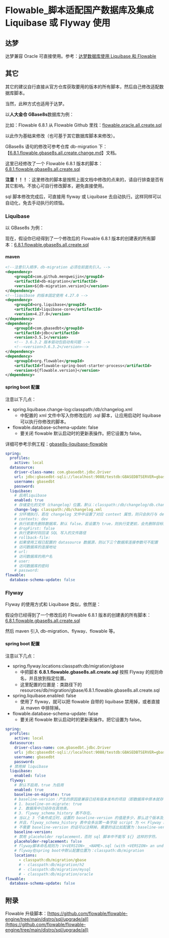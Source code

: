 # Flowable_脚本适配国产数据库及集成 Liquibase 或 Flyway 使用

## 达梦
达梦兼容 Oracle 可直接使用。参考：[达梦数据库使用 Liquibase 和 Flowable](./dm_use_liquibase_flowable.md)

## 其它

其它的建议自行直接从官方仓库获取要用的版本的所有脚本，然后自己修改适配数据库脚本。

当然，此种方式也适用于达梦。

以**人大金仓 GBase8s**数据库为例：

比如：Flowable 6.8.1 从 Flowable Github 里找：[flowable.oracle.all.create.sql](https://github.com/flowable/flowable-engine/blob/flowable-release-6.8.1/distro/sql/create/all/flowable.oracle.all.create.sql)

以此作为基础来修改（也可基于其它数据库脚本来修改）。

GBase8s 语句的修改可参考仓库 db-migration 下：【[6.8.1.flowable.gbase8s.all.create.change.md](../flowable/6.8.1.flowable.gbase8s.all.create.change.md)】文档。

这里已经修改了一个 Flowable 6.8.1 版本的脚本：[6.8.1.flowable.gbase8s.all.create.sql](../flowable/6.8.1.flowable.gbase8s.all.create.sql)

**注意！！！**：这里修改的脚本是按照上面文档中修改的点来的，请自行排查是否有其它影响。不放心可自行修改脚本，避免直接使用。

sql 脚本修改完成后，可直接用 flyway 或 Liquibase 去自动执行。这样同样可以自动化，免去手动执行的烦恼。

### Liquibase

以 GBase8s 为例：

现在，假设你已经得到了一个修改后的 Flowable 6.8.1 版本的创建表的所有脚本：[6.8.1.flowable.gbase8s.all.create.sql](../flowable/6.8.1.flowable.gbase8s.all.create.sql)

#### maven

```xml
<!--注意引入顺序，db-migration 必须在前面先引入。-->
<dependency>
    <groupId>com.github.mengweijin</groupId>
    <artifactId>db-migration</artifactId>
    <version>${db-migration.version}</version>
</dependency>
<!--liquibase 的版本固定使用 4.27.0 -->
<dependency>
    <groupId>org.liquibase</groupId>
    <artifactId>liquibase-core</artifactId>
    <version>4.27.0</version>
</dependency>
<dependency>
    <groupId>com.gbasedbt</groupId>
    <artifactId>jdbc</artifactId>
    <version>3.5.1</version>
    <!-- 3.6.3.2 版本驱动包启动有问题 -->
    <!--<version>3.6.3.2</version>-->
</dependency>
<dependency>
    <groupId>org.flowable</groupId>
    <artifactId>flowable-spring-boot-starter-process</artifactId>
    <version>${flowable.version}</version>
</dependency>
```

#### spring boot 配置

注意以下几点：

- spring.liquibase.change-log:classpath:/db/changelog.xml
  - 中配置的 xml 文件中写入你修改后的 .sql 脚本，让应用启动时 liquibase 可以执行你修改的脚本。
- flowable.database-schema-update: false
  - 要关闭 flowable 默认启动时的更新表操作。把它设置为 false。

详细可参考示例工程：[gbase8s-liquibase-flowable](../demo-gbase8s/gbase8s-liquibase-flowable)

```yaml
spring:
  profiles:
    active: local
  datasource:
    driver-class-name: com.gbasedbt.jdbc.Driver
    url: jdbc:gbasedbt-sqli://localhost:9088/testdb:GBASEDBTSERVER=gbase01
    username: gbasedbt
    password:
  liquibase:
    # 启用liquibase
    enabled: true
    # 存储变化的文件（changelog）位置。默认：classpath:/db/changelog/db.changelog-master.xml
    change-log: classpath:/db/changelog.xml
    # 分环境执行，若在 changelog 文件中设置了对应 context 属性，则只会执行与 dev 对应值的 changeset
    # contexts: dev
    # 执行前首先删除数据库，默认 false。若设置为 true，则执行变更前，会先删除目标数据库，请谨慎
    # dropFirst: false
    # 执行更新时将回滚 SQL 写入的文件路径
    # rollback-file:
    # 如果使用工程已配置的 datasource 数据源，则以下三个数据库连接参数可不配置
    # 访问数据库的连接地址
    # url:
    # 访问数据库的用户名
    # user:
    # 访问数据库的密码
    # password:
flowable:
  database-schema-update: false
```

### Flyway

Flyway 的使用方式和 Liquibase 类似，依然是：

假设你已经得到了一个修改后的 Flowable 6.8.1 版本的创建表的所有脚本：[6.8.1.flowable.gbase8s.all.create.sql](../flowable/6.8.1.flowable.gbase8s.all.create.sql)

然后 maven 引入 db-migration、flyway、flowable 等。

#### spring boot 配置

注意以下几点：

- spring.flyway.locations:classpath:db/migration/gbase
    - 中把脚本 **6.8.1.flowable.gbase8s.all.create.sql** 按照 Flyway 的规则命名，并且放到指定位置。
    - 这里配置的位置是：类路径下的 resources/db/migration/gbase/6.8.1.flowable.gbase8s.all.create.sql
- spring.liquibase.enabled: false
  - 使用了 flyway，就可以把 flowable 自带的 liquibase 禁用掉，或者直接从 maven 中排除掉。
- flowable.database-schema-update: false
    - 要关闭 flowable 默认启动时的更新表操作。把它设置为 false。

```yaml
spring:
  profiles:
    active: local
  datasource:
    driver-class-name: com.gbasedbt.jdbc.Driver
    url: jdbc:gbasedbt-sqli://localhost:9088/testdb:GBASEDBTSERVER=gbase01
    username: gbasedbt
    password:
  # 禁用掉 liquibase
  liquibase:
    enabled: false
  flyway:
    # 默认不启用，true 为启用
    enabled: true
    baseline-on-migrate: true
    # baseline-version：产生的原因是兼容已经有版本发布的项目（即数据库中原本就存在一些表），要满足 3 个条件：
    # 1. baseline-on-migrate: true
    # 2. 数据库中已经存在其他表。
    # 3. flyway_schema_history 表不存在。
    # 当以上 3 个条件成立时，设置的 baseline-version 的值是多少，那么这个版本及之前版本的脚本都不会被执行。
    # 并且，flyway_schema_history 表中会多出第一条字段 script 为 << Flyway Baseline >> 的数据记录。
    # 不需要 baseline-version 的话可以注释掉。需要的话比如配置为：baseline-version: 2020.12.11
    baseline-version: 
    # 禁用 placeholder replacement，否则 sql 脚本中不能写 ${} 这样的字符。
    placeholder-replacement: false
    # flyway脚本命名规则为：V<VERSION>__<NAME>.sql (with <VERSION> an underscore-separated version, such as ‘1’ or ‘2_1’)
    # flyway在spring boot中默认配置位置为：classpath:db/migration
    locations:
      - classpath:db/migration/gbase
      # - classpath:db/migration/h2
      # - classpath:db/migration/mysql
      # - classpath:db/migration/oracle
flowable:
  database-schema-update: false
```

## 附录
Flowable 升级脚本：[https://github.com/flowable/flowable-engine/tree/main/distro/sql/upgrade/all](https://github.com/flowable/flowable-engine/tree/main/distro/sql/upgrade/all)
